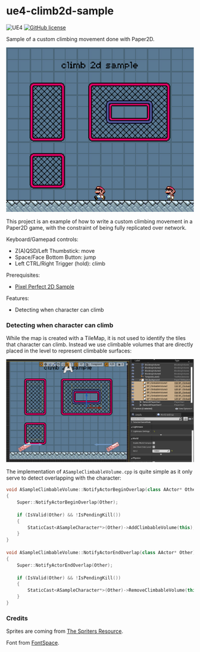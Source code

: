 # ue4-climb2d-sample

![UE4](https://img.shields.io/badge/UE4-4.25+-blue)
[![GitHub license](https://img.shields.io/badge/license-MIT-blue.svg)](https://raw.githubusercontent.com/Nauja/ue4-jetpack-sample/master/LICENSE)

Sample of a custom climbing movement done with Paper2D.

![Preview](https://github.com/Nauja/ue4-climb2d-sample/raw/master/docs/preview.gif)

This project is an example of how to write a custom climbing movement in a Paper2D game, with the constraint of
being fully replicated over network.

Keyboard/Gamepad controls:
  * Z(A)QSD/Left Thumbstick: move
  * Space/Face Bottom Button: jump
  * Left CTRL/Right Trigger (hold): climb

Prerequisites:
  * [Pixel Perfect 2D Sample](https://github.com/Nauja/ue4-pixelperfect2d-sample)

Features:
  * Detecting when character can climb

### Detecting when character can climb

While the map is created with a TileMap, it is not used to identify the tiles that character can climb.
Instead we use climbable volumes that are directly placed in the level to represent climbable surfaces:

![Preview](https://github.com/Nauja/ue4-climb2d-sample/raw/master/docs/editor-climbable-volume.png)

The implementation of `ASampleClimbableVolume.cpp` is quite simple as it only serve to detect overlapping with
the character:

```cpp
void ASampleClimbableVolume::NotifyActorBeginOverlap(class AActor* Other)
{
    Super::NotifyActorBeginOverlap(Other);

    if (IsValid(Other) && !IsPendingKill())
    {
        StaticCast<ASampleCharacter*>(Other)->AddClimbableVolume(this);
    }
}

void ASampleClimbableVolume::NotifyActorEndOverlap(class AActor* Other)
{
    Super::NotifyActorEndOverlap(Other);

    if (IsValid(Other) && !IsPendingKill())
    {
        StaticCast<ASampleCharacter*>(Other)->RemoveClimbableVolume(this);
    }
}
```

### Credits

Sprites are coming from [The Spriters Resource](https://www.spriters-resource.com/).

Font from [FontSpace](https://www.fontspace.com/atlantis-international-font-f31357).
